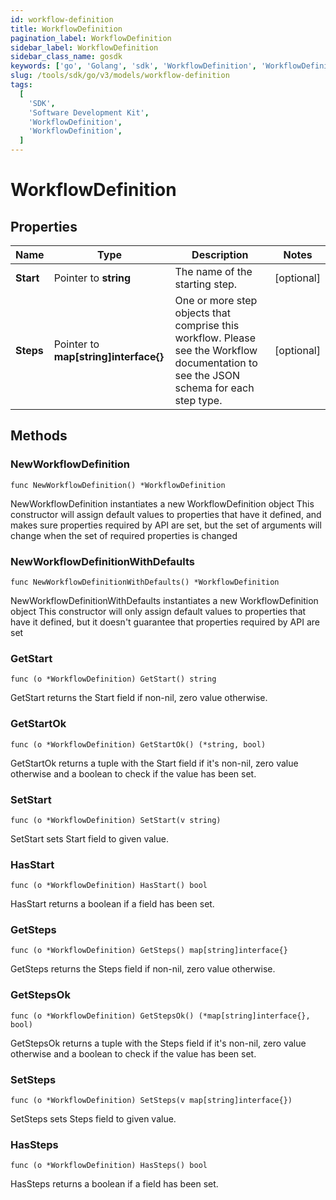 ```yaml
---
id: workflow-definition
title: WorkflowDefinition
pagination_label: WorkflowDefinition
sidebar_label: WorkflowDefinition
sidebar_class_name: gosdk
keywords: ['go', 'Golang', 'sdk', 'WorkflowDefinition', 'WorkflowDefinition']
slug: /tools/sdk/go/v3/models/workflow-definition
tags:
  [
    'SDK',
    'Software Development Kit',
    'WorkflowDefinition',
    'WorkflowDefinition',
  ]
---
```


# WorkflowDefinition

## Properties

| Name | Type | Description | Notes |
| --- | --- | --- | --- |
| **Start** | Pointer to **string** | The name of the starting step. | [optional] |
| **Steps** | Pointer to **map[string]interface{}** | One or more step objects that comprise this workflow. Please see the Workflow documentation to see the JSON schema for each step type. | [optional] |

## Methods

### NewWorkflowDefinition

`func NewWorkflowDefinition() *WorkflowDefinition`

NewWorkflowDefinition instantiates a new WorkflowDefinition object This constructor will assign default values to properties that have it defined, and makes sure properties required by API are set, but the set of arguments will change when the set of required properties is changed

### NewWorkflowDefinitionWithDefaults

`func NewWorkflowDefinitionWithDefaults() *WorkflowDefinition`

NewWorkflowDefinitionWithDefaults instantiates a new WorkflowDefinition object This constructor will only assign default values to properties that have it defined, but it doesn't guarantee that properties required by API are set

### GetStart

`func (o *WorkflowDefinition) GetStart() string`

GetStart returns the Start field if non-nil, zero value otherwise.

### GetStartOk

`func (o *WorkflowDefinition) GetStartOk() (*string, bool)`

GetStartOk returns a tuple with the Start field if it's non-nil, zero value otherwise and a boolean to check if the value has been set.

### SetStart

`func (o *WorkflowDefinition) SetStart(v string)`

SetStart sets Start field to given value.

### HasStart

`func (o *WorkflowDefinition) HasStart() bool`

HasStart returns a boolean if a field has been set.

### GetSteps

`func (o *WorkflowDefinition) GetSteps() map[string]interface{}`

GetSteps returns the Steps field if non-nil, zero value otherwise.

### GetStepsOk

`func (o *WorkflowDefinition) GetStepsOk() (*map[string]interface{}, bool)`

GetStepsOk returns a tuple with the Steps field if it's non-nil, zero value otherwise and a boolean to check if the value has been set.

### SetSteps

`func (o *WorkflowDefinition) SetSteps(v map[string]interface{})`

SetSteps sets Steps field to given value.

### HasSteps

`func (o *WorkflowDefinition) HasSteps() bool`

HasSteps returns a boolean if a field has been set.
